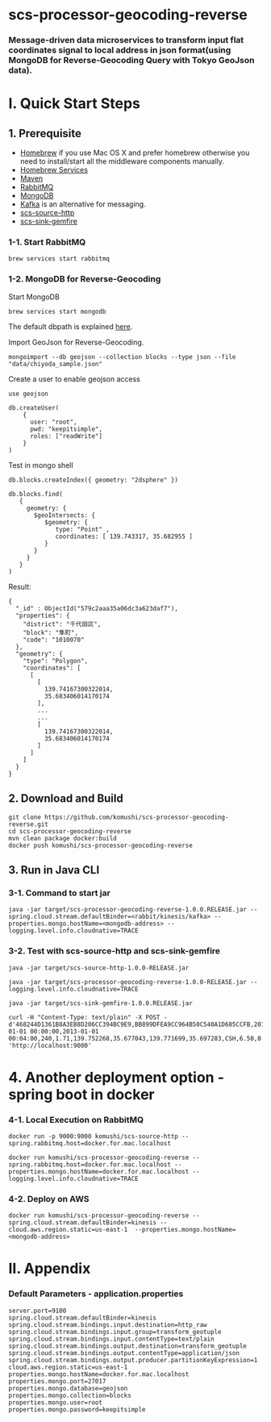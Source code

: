# scs-processor-geocoding-reverse
### Message-driven data microservices to transform input flat coordinates signal to local address in json format(using MongoDB for Reverse-Geocoding Query with Tokyo GeoJson data).

# I. Quick Start Steps 
## 1. Prerequisite

* [Homebrew](http://brew.sh/) if you use Mac OS X and prefer homebrew otherwise you need to install/start all the middleware components manually.
* [Homebrew Services](https://github.com/Homebrew/homebrew-services)
* [Maven](http://brewformulas.org/Maven)
* [RabbitMQ](http://brewformulas.org/Rabbitmq)
* [MongoDB](http://brewformulas.org/Mongodb)
* [Kafka](http://brewformulas.org/Kafka) is an alternative for messaging.
* [scs-source-http](https://github.com/komushi/scs-source-http)
* [scs-sink-gemfire](https://github.com/komushi/scs-sink-gemfire)

### 1-1. Start RabbitMQ
```
brew services start rabbitmq
```

### 1-2. MongoDB for Reverse-Geocoding

Start MongoDB
```
brew services start mongodb
```
The default dbpath is explained [here](https://gist.github.com/subfuzion/9630872).

Import GeoJson for Reverse-Geocoding.
```
mongoimport --db geojson --collection blocks --type json --file "data/chiyoda_sample.json"
```

Create a user to enable geojson access
```
use geojson

db.createUser(
    {
      user: "root",
      pwd: "keepitsimple",
      roles: ["readWrite"]
    }
) 
```

Test in mongo shell
```
db.blocks.createIndex({ geometry: "2dsphere" })

db.blocks.find(
   {
     geometry: {
       $geoIntersects: {
          $geometry: {
             type: "Point" ,
             coordinates: [ 139.743317, 35.682955 ]
          }
       }
     }
   }
)
```

Result:
```
{
  "_id" : ObjectId("579c2aaa35a06dc3a623daf7"),
  "properties": {
    "district": "千代田区",
    "block": "隼町",
    "code": "1010070"
  },
  "geometry": {
    "type": "Polygon",
    "coordinates": [
      [
        [
          139.74167300322014,
          35.683406014170174
        ],
        ...
        ...
        [
          139.74167300322014,
          35.683406014170174
        ]
      ]
    ]
  }
}
```

## 2. Download and Build

```
git clone https://github.com/komushi/scs-processor-geocoding-reverse.git
cd scs-processor-geocoding-reverse
mvn clean package docker:build
docker push komushi/scs-processor-geocoding-reverse
```

## 3. Run in Java CLI
### 3-1. Command to start jar
```
java -jar target/scs-processor-geocoding-reverse-1.0.0.RELEASE.jar --spring.cloud.stream.defaultBinder=<rabbit/kinesis/kafka> --properties.mongo.hostName=<mongodb-address> --logging.level.info.cloudnative=TRACE
```

### 3-2. Test with scs-source-http and scs-sink-gemfire
```
java -jar target/scs-source-http-1.0.0-RELEASE.jar

java -jar target/scs-processor-geocoding-reverse-1.0.0-RELEASE.jar --logging.level.info.cloudnative=TRACE

java -jar target/scs-sink-gemfire-1.0.0.RELEASE.jar

curl -H "Content-Type: text/plain" -X POST -d'468244D1361B8A3EB8D206CC394BC9E9,BB899DFEA9CC964B50C540A1D685CCFB,2013-01-01 00:00:00,2013-01-01 00:04:00,240,1.71,139.752268,35.677043,139.771699,35.697283,CSH,6.50,0.50,0.50,0.00,0.00,7.50' 'http://localhost:9000'
```

# 4. Another deployment option - spring boot in docker

### 4-1. Local Execution on RabbitMQ
```
docker run -p 9000:9000 komushi/scs-source-http --spring.rabbitmq.host=docker.for.mac.localhost

docker run komushi/scs-processor-geocoding-reverse --spring.rabbitmq.host=docker.for.mac.localhost --properties.mongo.hostName=docker.for.mac.localhost --logging.level.info.cloudnative=TRACE
```

### 4-2. Deploy on AWS
```
docker run komushi/scs-processor-geocoding-reverse --spring.cloud.stream.defaultBinder=kinesis --cloud.aws.region.static=us-east-1  --properties.mongo.hostName=<mongodb-address>
```

# II. Appendix
### Default Parameters - application.properties
```
server.port=9100
spring.cloud.stream.defaultBinder=kinesis
spring.cloud.stream.bindings.input.destination=http_raw
spring.cloud.stream.bindings.input.group=transform_geotuple
spring.cloud.stream.bindings.input.contentType=text/plain
spring.cloud.stream.bindings.output.destination=transform_geotuple
spring.cloud.stream.bindings.output.contentType=application/json
spring.cloud.stream.bindings.output.producer.partitionKeyExpression=1
cloud.aws.region.static=us-east-1
properties.mongo.hostName=docker.for.mac.localhost
properties.mongo.port=27017
properties.mongo.database=geojson
properties.mongo.collection=blocks
properties.mongo.user=root
properties.mongo.password=keepitsimple
```